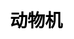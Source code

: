 ---
title: 动物机
layout: fruit_slot/fruit_slot_general
description: 在线免费的动物机游戏，快来看看你的运气如何.
js: ["js/game/fruit_slot/animal_slot.js"]
css: ["css/game/fruit_slot/fruit_slot.css"]
---